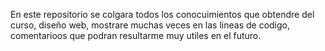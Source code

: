 En este repositorio se colgara todos los conocuimientos que obtendre del curso, diseño web,
mostrare muchas veces en las lineas de codigo, comentarioos que podran resultarme muy utiles en el futuro.
